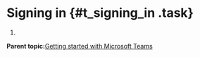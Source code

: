 # Signing in {#t_signing_in .task}

1.  
**Parent topic:**[Getting started with Microsoft Teams](../Topics/c_getting_started_with_microsoft_teams.md)

